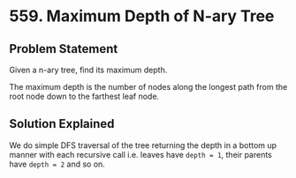 # 559. Maximum Depth of N-ary Tree

## Problem Statement

Given a n-ary tree, find its maximum depth.

The maximum depth is the number of nodes along the longest path from the root node down to the farthest leaf node.

## Solution Explained

We do simple DFS traversal of the tree returning the depth in a bottom up manner with each recursive call i.e. leaves have `depth = 1`, their parents have `depth = 2` and so on.
